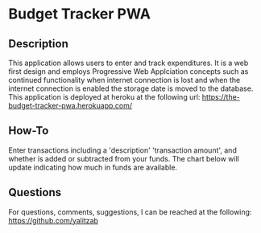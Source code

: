 # Budget Tracker PWA

## Description
This application allows users to enter and track expenditures.  It is a web first design and employs Progressive Web Applciation concepts such as continued functionality when internet connection is lost and when the internet connection is enabled the storage date is moved to the database.  This application is deployed at heroku at the following url:
https://the-budget-tracker-pwa.herokuapp.com/

## How-To
Enter transactions including a 'description' 'transaction amount', and whether is added or subtracted from your funds.  The chart below will update indicating how much in funds are available.

## Questions
For questions, comments, suggestions, I can be reached at the following: https://github.com/yalitzab 